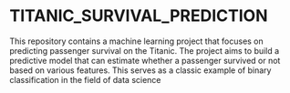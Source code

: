 # TITANIC_SURVIVAL_PREDICTION
This repository contains a machine learning project that focuses on predicting passenger survival on the Titanic. The project aims to build a predictive model that can estimate whether a passenger survived or not based on various features. This serves as a classic example of binary classification in the field of data science
